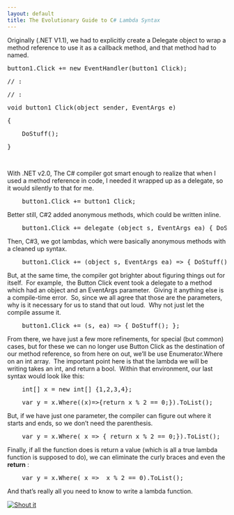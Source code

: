 ```yaml
---
layout: default
title: The Evolutionary Guide to C# Lambda Syntax
---
```


  
<p>Originally (.NET V1.1), we had to explicitly create a Delegate object to wrap a method reference to use it as a callback method, and that method had to named.</p>
<div class="csharpcode">   <pre class="alt">button1.Click += <span class="kwrd">new</span> EventHandler(button1_Click);</pre>

  <pre><span class="rem">// :</span></pre>

  <pre class="alt"><span class="rem">// :</span></pre>

  <pre><span class="kwrd">void</span> button1_Click(<span class="kwrd">object</span> sender, EventArgs e)</pre>

  <pre class="alt">{</pre>

  <pre>    <span class="rem">DoStuff();</span></pre>

  <pre class="alt">}</pre>

  <pre> </pre>
</div>
<p>With .NET v2.0, The C# compiler got smart enough to realize that when I used a method reference in code, I needed it wrapped up as a delegate, so it would silently to that for me.</p>
<pre class="csharpcode">    button1.Click += button1_Click;</pre>
<p>Better still, C#2 added anonymous methods, which could be written inline.</p>
<pre class="csharpcode">    button1.Click += <span class="kwrd">delegate</span> (<span class="kwrd">object</span> s, EventArgs ea) { DoStuff();}</pre>
<p>Then, C#3, we got lambdas, which were basically anonymous methods with a cleaned up syntax.</p>
<pre class="csharpcode">    button1.Click += (<span class="kwrd">object</span> s, EventArgs ea) =&gt; { DoStuff(); };</pre>
<p>But, at the same time, the compiler got brighter about figuring things out for itself.  For example,  the Button Click event took a delegate to a method which had an object and an EventArgs parameter.  Giving it anything else is a compile-time error.  So, since we all agree that those are the parameters, why is it necessary for us to stand that out loud.  Why not just let the compile assume it.</p>
<pre class="csharpcode">    button1.Click += (s, ea) =&gt; { DoStuff(); };</pre>
<p>From there, we have just a few more refinements, for special (but common) cases, but for these we can no longer use Button Click as the destination of our method reference, so from here on out, we’ll be use Enumerator.Where on an int array.  The important point here is that the lambda we will be writing takes an int, and return a bool.  Within that environment, our last syntax would look like this:</p>
<div class="csharpcode">
  <pre class="alt">    <span class="kwrd">int</span>[] x = <span class="kwrd">new</span> <span class="kwrd">int</span>[] {1,2,3,4};</pre>

  <pre>    var y = x.Where((x)=&gt;{<span class="kwrd">return</span> x % 2 == 0;}).ToList();</pre>
</div>
<p>But, if we have just one parameter, the compiler can figure out where it starts and ends, so we don’t need the parenthesis. </p>
<pre class="csharpcode">    var y = x.Where( x =&gt; { <span class="kwrd">return</span> x % 2 == 0;}).ToList();</pre>
<p>Finally, if all the function does is return a value (which is all a true lambda function is supposed to do), we can eliminate the curly braces and even the <strong>return</strong> :</p>
<pre class="csharpcode">    var y = x.Where( x =&gt;  x % 2 == 0).ToList();</pre>
<p>And that’s really all you need to know to write a lambda function.</p>
<a href="http://dotnetshoutout.com/Honest-Illusion-The-Evolutionary-Guide-to-C-Lambda-Syntax">
  <img alt="Shout it" src="http://dotnetshoutout.com/image.axd?url=http%3A%2F%2Fhonestillusion.com%2Fblogs%2Fblog_0%2Farchive%2F2011%2F03%2F17%2Fthe-evolutionary-guide-to-c-lambda-syntax.aspx" style="border:0px;" />
</a>